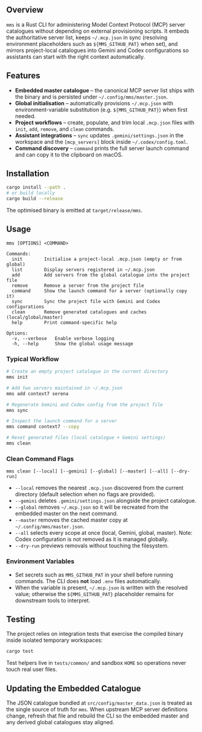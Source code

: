 ## Overview

`mms` is a Rust CLI for administering Model Context Protocol (MCP) server catalogues without depending on external provisioning scripts. It embeds the authoritative server list, keeps `~/.mcp.json` in sync (resolving environment placeholders such as `${MMS_GITHUB_PAT}` when set), and mirrors project-local catalogues into Gemini and Codex configurations so assistants can start with the right context automatically.

## Features

- **Embedded master catalogue** – the canonical MCP server list ships with the binary and is persisted under `~/.config/mms/master.json`.
- **Global initialisation** – automatically provisions `~/.mcp.json` with environment-variable substitution (e.g. `${MMS_GITHUB_PAT}`) when first needed.
- **Project workflows** – create, populate, and trim local `.mcp.json` files with `init`, `add`, `remove`, and `clean` commands.
- **Assistant integrations** – `sync` updates `.gemini/settings.json` in the workspace and the `[mcp_servers]` block inside `~/.codex/config.toml`.
- **Command discovery** – `command` prints the full server launch command and can copy it to the clipboard on macOS.

## Installation

```bash
cargo install --path .
# or build locally
cargo build --release
```

The optimised binary is emitted at `target/release/mms`.

## Usage

```text
mms [OPTIONS] <COMMAND>

Commands:
  init        Initialise a project-local .mcp.json (empty or from global)
  list        Display servers registered in ~/.mcp.json
  add         Add servers from the global catalogue into the project file
  remove      Remove a server from the project file
  command     Show the launch command for a server (optionally copy it)
  sync        Sync the project file with Gemini and Codex configurations
  clean       Remove generated catalogues and caches (local/global/master)
  help        Print command-specific help

Options:
  -v, --verbose   Enable verbose logging
  -h, --help      Show the global usage message
```

### Typical Workflow

```bash
# Create an empty project catalogue in the current directory
mms init

# Add two servers maintained in ~/.mcp.json
mms add context7 serena

# Regenerate Gemini and Codex config from the project file
mms sync

# Inspect the launch command for a server
mms command context7 --copy

# Reset generated files (local catalogue + Gemini settings)
mms clean
```

### Clean Command Flags

```text
mms clean [--local] [--gemini] [--global] [--master] [--all] [--dry-run]
```

- `--local` removes the nearest `.mcp.json` discovered from the current directory (default selection when no flags are provided).
- `--gemini` deletes `.gemini/settings.json` alongside the project catalogue.
- `--global` removes `~/.mcp.json` so it will be recreated from the embedded master on the next command.
- `--master` removes the cached master copy at `~/.config/mms/master.json`.
- `--all` selects every scope at once (local, Gemini, global, master). Note: Codex configuration is not removed as it is managed globally.
- `--dry-run` previews removals without touching the filesystem.

### Environment Variables

- Set secrets such as `MMS_GITHUB_PAT` in your shell before running commands. The CLI does **not** load `.env` files automatically.
- When the variable is present, `~/.mcp.json` is written with the resolved value; otherwise the `${MMS_GITHUB_PAT}` placeholder remains for downstream tools to interpret.

## Testing

The project relies on integration tests that exercise the compiled binary inside isolated temporary workspaces:

```bash
cargo test
```

Test helpers live in `tests/common/` and sandbox `HOME` so operations never touch real user files.

## Updating the Embedded Catalogue

The JSON catalogue bundled at `src/config/master_data.json` is treated as the single source of truth for `mms`. When upstream MCP server definitions change, refresh that file and rebuild the CLI so the embedded master and any derived global catalogues stay aligned.
